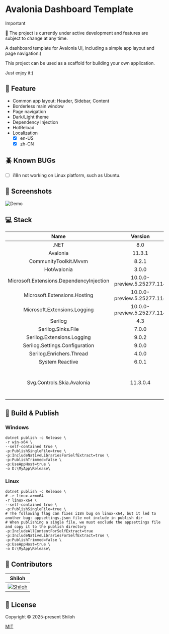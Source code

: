 ﻿# Avalonia Dashboard Template

> [!IMPORTANT]
> 🚧 The project is currently under active development and features are subject to change at any time.

A dashboard template for Avalonia UI, including a simple app layout and page navigation:)

This project can be used as a scaffold for building your own application.

Just enjoy it:)

## 🚀 Feature

- Common app layout: Header, Sidebar, Content
- Borderless main window
- Page navigation
- Dark/Light theme
- Dependency Injection
- HotReload
- Localization
    - [x] en-US
    - [x] zh-CN

## 🪲 Known BUGs

- [ ] i18n not working on Linux platform, such as Ubuntu.

## 📸 Screenshots

![Demo](./Screenshots/Avalonia.Dashboard.Template.gif)

## 💻 Stack

|                   Name                   |          Version           |                                    Docs                                    |                                                                Remark                                                                |
|:----------------------------------------:|:--------------------------:|:--------------------------------------------------------------------------:|:------------------------------------------------------------------------------------------------------------------------------------:|
|                   .NET                   |            8.0             |                   <https://dotnet.microsoft.com/en-us/>                    |                                                                                                                                      |
|                 Avalonia                 |           11.3.1           |                       <https://docs.avaloniaui.net/>                       |                                                                                                                                      |
|          CommunityToolkit.Mvvm           |           8.2.1            |     <https://learn.microsoft.com/en-us/dotnet/communitytoolkit/mvvm/>      |                                                                                                                                      |
|               HotAvalonia                |           3.0.0            |                  <https://github.com/Kira-NT/HotAvalonia>                  |                                                                                                                                      |
| Microsoft.Extensions.DependencyInjection | 10.0.0-preview.5.25277.114 | <https://www.nuget.org/packages/Microsoft.Extensions.DependencyInjection/> |                                                                                                                                      |
|       Microsoft.Extensions.Hosting       | 10.0.0-preview.5.25277.114 |       <https://www.nuget.org/packages/Microsoft.Extensions.Hosting>        |                                                                                                                                      |
|       Microsoft.Extensions.Logging       | 10.0.0-preview.5.25277.114 |       <https://www.nuget.org/packages/Microsoft.Extensions.Logging>        |                                                                                                                                      |
|                 Serilog                  |            4.3             |                           <https://serilog.net/>                           |                                                                                                                                      |
|            Serilog.Sinks.File            |           7.0.0            |              <https://github.com/serilog/serilog-sinks-file>               |                                                                                                                                      |
|        Serilog.Extensions.Logging        |           9.0.2            |          <https://github.com/serilog/serilog-extensions-logging>           |                                                                                                                                      |
|      Serilog.Settings.Configuration      |           9.0.0            |        <https://github.com/serilog/serilog-settings-configuration>         |                                                                                                                                      |
|         Serilog.Enrichers.Thread         |           4.0.0            |           <https://github.com/serilog/serilog-enrichers-thread>            |                                                                                                                                      |
|             System Reactive              |           6.0.1            |                    <https://github.com/dotnet/reactive>                    |                                                         For throttling only                                                          |
|        Svg.Controls.Skia.Avalonia        |          11.3.0.4          |                <https://github.com/wieslawsoltes/Svg.Skia>                 | All svg icons are from iconify, see <https://icon-sets.iconify.design/material-symbols/> and <https://icon-sets.iconify.design/mdi/> |

## 🔨 Build & Publish

### Windows

```shell
dotnet publish -c Release \
-r win-x64 \
--self-contained true \
-p:PublishSingleFile=true \
-p:IncludeNativeLibrariesForSelfExtract=true \
-p:PublishTrimmed=false \
-p:UseAppHost=true \
-o D:\MyApp\Release\
```

### Linux

```shell
dotnet publish -c Release \
# -r linux-armx64
-r linux-x64 \
--self-contained true \
-p:PublishSingleFile=true \
# The following flag can fixes i18n bug on linux-x64, but it led to another bug: appsettings.json file not include in publish dir
# When publishing a single file, we must exclude the appsettings file and copy it to the publish directory 
-p:IncludeAllContentForSelfExtract=true
-p:IncludeNativeLibrariesForSelfExtract=true \
-p:PublishTrimmed=false \
-p:UseAppHost=true \
-o D:\MyApp\Release\
```

## 💪 Contributors

|                                             Shiloh                                              |
|:-----------------------------------------------------------------------------------------------:|
| [![Shiloh](https://avatars.githubusercontent.com/u/46670399?v=4)](https://github.com/shilohooo) |

## 🔖 License

Copyright © 2025-present Shiloh

[MIT](./LICENSE)

